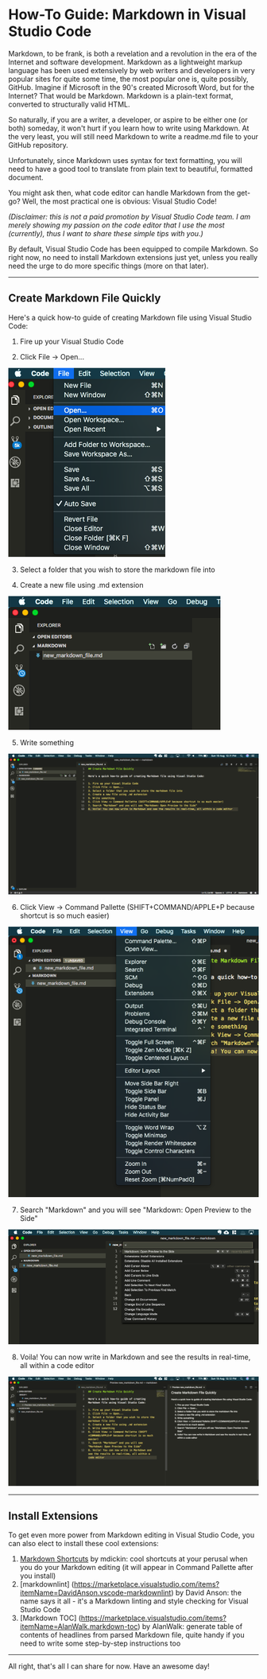 # How-To Guide: Markdown in Visual Studio Code

Markdown, to be frank, is both a revelation and a revolution in the era of the Internet and software development. Markdown as a lightweight markup language has been used extensively by web writers and developers in very popular sites for quite some time, the most popular one is, quite possibly, GitHub. Imagine if Microsoft in the 90's created Microsoft Word, but for the Internet? That would be Markdown. Markdown is a plain-text format, converted to structurally valid HTML. 

So naturally, if you are a writer, a developer, or aspire to be either one (or both) someday, it won't hurt if you learn how to write using Markdown. At the very least, you will still need Markdown to write a readme.md file to your GitHub repository.

Unfortunately, since Markdown uses syntax for text formatting, you will need to have a good tool to translate from plain text to beautiful, formatted document.

You might ask then, what code editor can handle Markdown from the get-go? Well, the most practical one is obvious: Visual Studio Code!

_(Disclaimer: this is not a paid promotion by Visual Studio Code team. I am merely showing my passion on the code editor that I use the most (currently), thus I want to share these simple tips with you.)_

By default, Visual Studio Code has been equipped to compile Markdown. So right now, no need to install Markdown extensions just yet, unless you really need the urge to do more specific things (more on that later).

---

## Create Markdown File Quickly

Here's a quick how-to guide of creating Markdown file using Visual Studio Code:

1. Fire up your Visual Studio Code

2. Click File -> Open...

![Image](01_file_open.png)

3. Select a folder that you wish to store the markdown file into

4. Create a new file using .md extension

![Image](02_create_new_md_file.png)

5. Write something

![Image](03_write_something.png)

6. Click View -> Command Pallette (SHIFT+COMMAND/APPLE+P because shortcut is so much easier)

![Image](04_view_command_pallette.png)

7. Search "Markdown" and you will see "Markdown: Open Preview to the Side"

![Image](05_markdown_open_preview.png)

8. Voila! You can now write in Markdown and see the results in real-time, all within a code editor

![Image](06_voila.png)

---

## Install Extensions

To get even more power from Markdown editing in Visual Studio Code, you can also elect to install these cool extensions:

1. [Markdown Shortcuts](https://marketplace.visualstudio.com/items?itemName=mdickin.markdown-shortcuts) by mdickin: cool shortcuts at your perusal when you do your Markdown editing (it will appear in Command Pallette after you install)
2. [markdownlint] (https://marketplace.visualstudio.com/items?itemName=DavidAnson.vscode-markdownlint) by David Anson: the name says it all - it's a Markdown linting and style checking for Visual Studio Code
3. [Markdown TOC] (https://marketplace.visualstudio.com/items?itemName=AlanWalk.markdown-toc) by AlanWalk: generate table of contents of headlines from parsed Markdown file, quite handy if you need to write some step-by-step instructions too

---

All right, that's all I can share for now. Have an awesome day!
